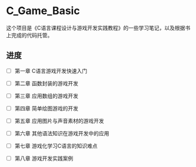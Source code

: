 # C_Game_Basic
这个项目是《C语言课程设计与游戏开发实践教程》的一些学习笔记，以及根据书上完成的代码托管。

## 进度

+ [ ] 第一章 C语言游戏开发快速入门
+ [ ] 第二章 函数封装的游戏开发
+ [ ] 第三章 应用数组的游戏开发
+ [ ] 第四章 简单绘图游戏的开发
+ [ ] 第五章 应用图片与声音素材的游戏开发
+ [ ] 第六章 其他语法知识在游戏开发中的应用
+ [ ] 第七章 游戏化学习C语言的知识难点
+ [ ] 第八章 游戏开发实践案例

